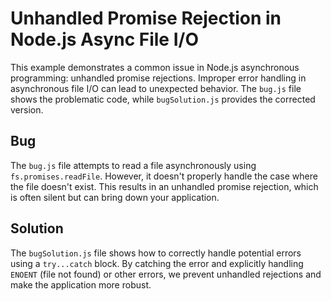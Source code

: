 # Unhandled Promise Rejection in Node.js Async File I/O

This example demonstrates a common issue in Node.js asynchronous programming: unhandled promise rejections.  Improper error handling in asynchronous file I/O can lead to unexpected behavior. The `bug.js` file shows the problematic code, while `bugSolution.js` provides the corrected version.

## Bug

The `bug.js` file attempts to read a file asynchronously using `fs.promises.readFile`. However, it doesn't properly handle the case where the file doesn't exist.  This results in an unhandled promise rejection, which is often silent but can bring down your application. 

## Solution

The `bugSolution.js` file shows how to correctly handle potential errors using a `try...catch` block. By catching the error and explicitly handling `ENOENT` (file not found) or other errors, we prevent unhandled rejections and make the application more robust.